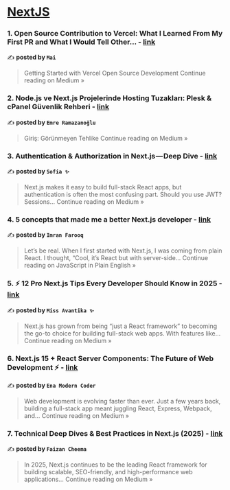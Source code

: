 
<h1><a href=https://medium.com/tag/nextjs/recommended target="_blank" rel="noopener noreferrer">NextJS</a></h1>
<h3>1. Open Source Contribution to Vercel: What I Learned From My First PR and What I Would Tell Other… - <a href="https://medium.com/@vmaineng/open-source-contribution-to-vercel-what-i-learned-from-my-first-pr-and-what-i-would-tell-other-e13c3973a2e9?source=rss------nextjs-5" target="_blank" rel="noopener noreferrer">link</a></h3>

✍️ **posted by `Mai`**

<blockquote>Getting Started with Vercel Open Source Development
Continue reading on Medium »</blockquote>

<h3>2. Node.js ve Next.js Projelerinde Hosting Tuzakları: Plesk & cPanel Güvenlik Rehberi - <a href="https://medium.com/@emreramazanoglu/node-js-ve-next-js-projelerinde-hosting-tuzaklar%C4%B1-plesk-cpanel-g%C3%BCvenlik-rehberi-acc448f6986e?source=rss------nextjs-5" target="_blank" rel="noopener noreferrer">link</a></h3>

✍️ **posted by `Emre Ramazanoğlu`**

<blockquote>Giriş: Görünmeyen Tehlike
Continue reading on Medium »</blockquote>

<h3>3.  Authentication & Authorization in Next.js — Deep Dive - <a href="https://medium.com/@Sofia07/authentication-authorization-in-next-js-deep-dive-9a8041f6237b?source=rss------nextjs-5" target="_blank" rel="noopener noreferrer">link</a></h3>

✍️ **posted by `Sofia ✨`**

<blockquote>Next.js makes it easy to build full-stack React apps, but authentication is often the most confusing part. Should you use JWT? Sessions…
Continue reading on Medium »</blockquote>

<h3>4. 5 concepts that made me a better Next.js developer - <a href="https://javascript.plainenglish.io/5-concepts-that-made-me-a-better-next-js-developer-0829250201af?source=rss------nextjs-5" target="_blank" rel="noopener noreferrer">link</a></h3>

✍️ **posted by `Imran Farooq`**

<blockquote>Let’s be real. When I first started with Next.js, I was coming from plain React. I thought, “Cool, it’s React but with server-side…
Continue reading on JavaScript in Plain English »</blockquote>

<h3>5. ⚡ 12 Pro Next.js Tips Every Developer Should Know in 2025  - <a href="https://medium.com/@missAvantika/12-pro-next-js-tips-every-developer-should-know-in-2025-06700156d548?source=rss------nextjs-5" target="_blank" rel="noopener noreferrer">link</a></h3>

✍️ **posted by `Miss Avantika ✨`**

<blockquote>Next.js has grown from being “just a React framework” to becoming the go-to choice for building full-stack web apps. With features like…
Continue reading on Medium »</blockquote>

<h3>6.  Next.js 15 + React Server Components: The Future of Web Development ⚡ - <a href="https://medium.com/@TheEnaModernCoder/next-js-15-react-server-components-the-future-of-web-development-1d3f773bbe4b?source=rss------nextjs-5" target="_blank" rel="noopener noreferrer">link</a></h3>

✍️ **posted by `Ena Modern Coder`**

<blockquote>Web development is evolving faster than ever. Just a few years back, building a full-stack app meant juggling React, Express, Webpack, and…
Continue reading on Medium »</blockquote>

<h3>7.  Technical Deep Dives & Best Practices in Next.js (2025) - <a href="https://faizancheema893.medium.com/technical-deep-dives-best-practices-in-next-js-2025-72ecb6fa647a?source=rss------nextjs-5" target="_blank" rel="noopener noreferrer">link</a></h3>

✍️ **posted by `Faizan Cheema`**

<blockquote>In 2025, Next.js continues to be the leading React framework for building scalable, SEO-friendly, and high-performance web applications…
Continue reading on Medium »</blockquote>

